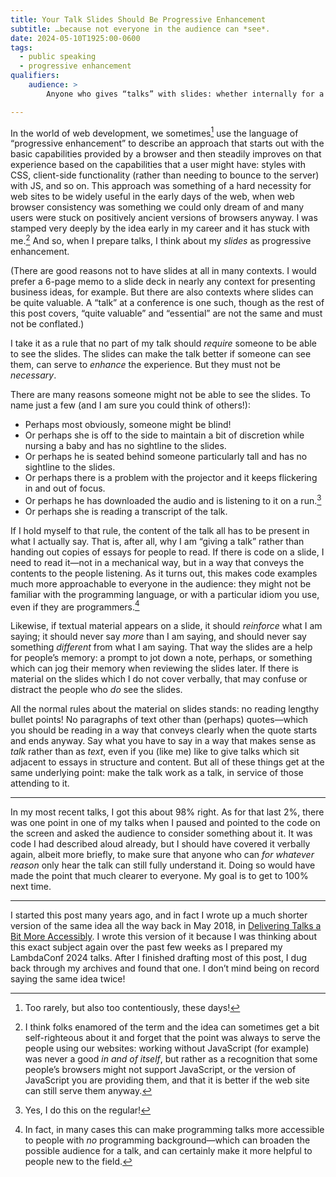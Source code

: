 ```yaml
---
title: Your Talk Slides Should Be Progressive Enhancement
subtitle: …because not everyone in the audience can *see*.
date: 2024-05-10T1925:00-0600
tags:
  - public speaking
  - progressive enhancement
qualifiers:
    audience: >
        Anyone who gives “talks” with slides: whether internally for a business, or at a conference, or otherwise.

---
```


In the world of web development, we sometimes[^1] use the language of “progressive enhancement” to describe an approach that starts out with the basic capabilities provided by a browser and then steadily improves on that experience based on the capabilities that a user might have: styles with <abbr>CSS</abbr>, client-side functionality (rather than needing to bounce to the server) with <abbr>JS</abbr>, and so on. This approach was something of a hard necessity for web sites to be widely useful in the early days of the web, when web browser consistency was something we could only dream of and many users were stuck on positively ancient versions of browsers anyway. I was stamped very deeply by the idea early in my career and it has stuck with me.[^2] And so, when I prepare talks, I think about my *slides* as progressive enhancement.

(There are good reasons not to have slides at all in many contexts. I would prefer a 6-page memo to a slide deck in nearly any context for presenting business ideas, for example. But there are also contexts where slides can be quite valuable. A “talk” at a conference is one such, though as the rest of this post covers, “quite valuable” and “essential” are not the same and must not be conflated.)

I take it as a rule that no part of my talk should *require* someone to be able to see the slides. The slides can make the talk better if someone can see them, can serve to *enhance* the experience. But they must not be *necessary*.

There are many reasons someone might not be able to see the slides. To name just a few (and I am sure you could think of others!):

- Perhaps most obviously, someone might be blind!
- Or perhaps she is off to the side to maintain a bit of discretion while nursing a baby and has no sightline to the slides.
- Or perhaps he is seated behind someone particularly tall and has no sightline to the slides.
- Or perhaps there is a problem with the projector and it keeps flickering in and out of focus.
- Or perhaps he has downloaded the audio and is listening to it on a run.[^3]
- Or perhaps she is reading a transcript of the talk.

If I hold myself to that rule, the content of the talk all has to be present in what I actually say. That is, after all, why I am “giving a talk” rather than handing out copies of essays for people to read. If there is code on a slide, I need to read it—not in a mechanical way, but in a way that conveys the contents to the people listening. As it turns out, this makes code examples much more approachable to everyone in the audience: they might not be familiar with the programming language, or with a particular idiom you use, even if they are programmers.[^4]

Likewise, if textual material appears on a slide, it should *reinforce* what I am saying; it should never say *more* than I am saying, and should never say something *different* from what I am saying. That way the slides are a help for people’s memory: a prompt to jot down a note, perhaps, or something which can jog their memory when reviewing the slides later. If there is material on the slides which I do not cover verbally, that may confuse or distract the people who *do* see the slides.

All the normal rules about the material on slides stands: no reading lengthy bullet points! No paragraphs of text other than (perhaps) quotes—which you should be reading in a way that conveys clearly when the quote starts and ends anyway. Say what you have to say in a way that makes sense as *talk* rather than as *text*, even if you (like me) like to give talks which sit adjacent to essays in structure and content. But all of these things get at the same underlying point: make the talk work as a talk, in service of those attending to it.

---- 

In my most recent talks, I got this about 98% right. As for that last 2%, there was one point in one of my talks when I paused and pointed to the code on the screen and asked the audience to consider something about it. It was code I had described aloud already, but I should have covered it verbally again, albeit more briefly, to make sure that anyone who can *for whatever reason* only hear the talk can still fully understand it. Doing so would have made the point that much clearer to everyone. My goal is to get to 100% next time.

---- 

I started this post many years ago, and in fact I wrote up a much shorter version of the same idea all the way back in May 2018, in [Delivering Talks a Bit More Accessibly](https://v4.chriskrycho.com/2018/delivering-talks-a-bit-more-accessibly.html). I wrote this version of it because I was thinking about this exact subject again over the past few weeks as I prepared my LambdaConf 2024 talks. After I finished drafting most of this post, I dug back through my archives and found that one. I don’t mind being on record saying the same idea twice!

[^1]:	Too rarely, but also too contentiously, these days!

[^2]:	I think folks enamored of the term and the idea can sometimes get a bit self-righteous about it and forget that the point was always to serve the people using our websites: working without JavaScript (for example) was never a good *in and of itself*, but rather as a recognition that some people’s browsers might not support JavaScript, or the version of JavaScript you are providing them, and that it is better if the web site can still serve them anyway.

[^3]:	Yes, I do this on the regular!

[^4]:	In fact, in many cases this can make programming talks more accessible to people with *no* programming background—which can broaden the possible audience for a talk, and can certainly make it more helpful to people new to the field.
